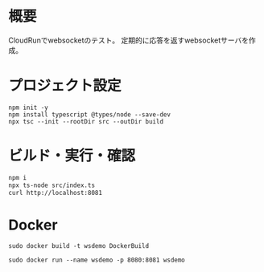 # 概要

CloudRunでwebsocketのテスト。
定期的に応答を返すwebsocketサーバを作成。

# プロジェクト設定
```sh:Typescript Project生成
npm init -y
npm install typescript @types/node --save-dev
npx tsc --init --rootDir src --outDir build
```

# ビルド・実行・確認
```sh
npm i
npx ts-node src/index.ts
curl http://localhost:8081 
```

# Docker
```sh:Image作成
sudo docker build -t wsdemo DockerBuild
```
```sh:実行:ホストのポート8080でlisten
sudo docker run --name wsdemo -p 8080:8081 wsdemo
```
